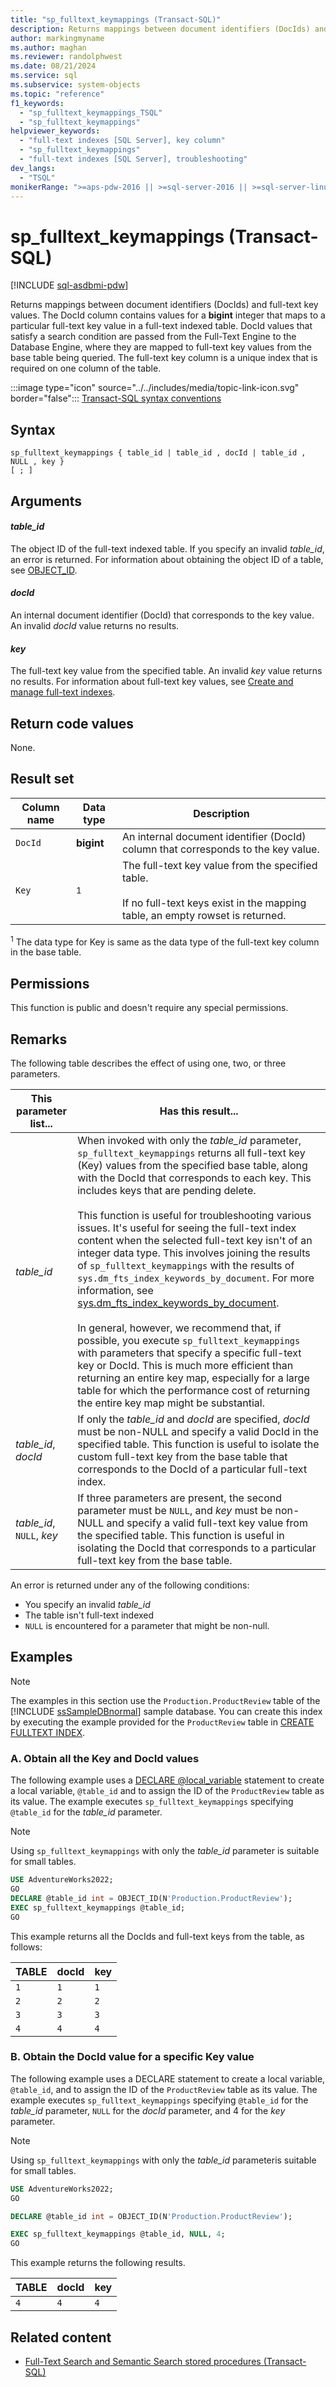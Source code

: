 ```yaml
---
title: "sp_fulltext_keymappings (Transact-SQL)"
description: Returns mappings between document identifiers (DocIds) and full-text key values.
author: markingmyname
ms.author: maghan
ms.reviewer: randolphwest
ms.date: 08/21/2024
ms.service: sql
ms.subservice: system-objects
ms.topic: "reference"
f1_keywords:
  - "sp_fulltext_keymappings_TSQL"
  - "sp_fulltext_keymappings"
helpviewer_keywords:
  - "full-text indexes [SQL Server], key column"
  - "sp_fulltext_keymappings"
  - "full-text indexes [SQL Server], troubleshooting"
dev_langs:
  - "TSQL"
monikerRange: ">=aps-pdw-2016 || >=sql-server-2016 || >=sql-server-linux-2017 || =azuresqldb-mi-current"
---
```

# sp_fulltext_keymappings (Transact-SQL)

[!INCLUDE [sql-asdbmi-pdw](../../includes/applies-to-version/sql-asdbmi-pdw.md)]

Returns mappings between document identifiers (DocIds) and full-text key values. The DocId column contains values for a **bigint** integer that maps to a particular full-text key value in a full-text indexed table. DocId values that satisfy a search condition are passed from the Full-Text Engine to the Database Engine, where they are mapped to full-text key values from the base table being queried. The full-text key column is a unique index that is required on one column of the table.

:::image type="icon" source="../../includes/media/topic-link-icon.svg" border="false"::: [Transact-SQL syntax conventions](../../t-sql/language-elements/transact-sql-syntax-conventions-transact-sql.md)

## Syntax

```syntaxsql
sp_fulltext_keymappings { table_id | table_id , docId | table_id , NULL , key }
[ ; ]
```

## Arguments

#### *table_id*

The object ID of the full-text indexed table. If you specify an invalid *table_id*, an error is returned. For information about obtaining the object ID of a table, see [OBJECT_ID](../../t-sql/functions/object-id-transact-sql.md).

#### *docId*

An internal document identifier (DocId) that corresponds to the key value. An invalid *docId* value returns no results.

#### *key*

The full-text key value from the specified table. An invalid *key* value returns no results. For information about full-text key values, see [Create and manage full-text indexes](../search/create-and-manage-full-text-indexes.md).

## Return code values

None.

## Result set

| Column name | Data type | Description |
| --- | --- | --- |
| `DocId` | **bigint** | An internal document identifier (DocId) column that corresponds to the key value. |
| `Key` | <sup>1</sup> | The full-text key value from the specified table.<br /><br />If no full-text keys exist in the mapping table, an empty rowset is returned. |

<sup>1</sup> The data type for Key is same as the data type of the full-text key column in the base table.

## Permissions

This function is public and doesn't require any special permissions.

## Remarks

The following table describes the effect of using one, two, or three parameters.

| This parameter list... | Has this result... |
| --- | --- |
| *table_id* | When invoked with only the *table_id* parameter, `sp_fulltext_keymappings` returns all full-text key (Key) values from the specified base table, along with the DocId that corresponds to each key. This includes keys that are pending delete.<br /><br />This function is useful for troubleshooting various issues. It's useful for seeing the full-text index content when the selected full-text key isn't of an integer data type. This involves joining the results of `sp_fulltext_keymappings` with the results of `sys.dm_fts_index_keywords_by_document`. For more information, see [sys.dm_fts_index_keywords_by_document](../system-dynamic-management-views/sys-dm-fts-index-keywords-by-document-transact-sql.md).<br /><br />In general, however, we recommend that, if possible, you execute `sp_fulltext_keymappings` with parameters that specify a specific full-text key or DocId. This is much more efficient than returning an entire key map, especially for a large table for which the performance cost of returning the entire key map might be substantial. |
| *table_id*, *docId* | If only the *table_id* and *docId* are specified, *docId* must be non-NULL and specify a valid DocId in the specified table. This function is useful to isolate the custom full-text key from the base table that corresponds to the DocId of a particular full-text index. |
| *table_id*, `NULL`, *key* | If three parameters are present, the second parameter must be `NULL`, and *key* must be non-NULL and specify a valid full-text key value from the specified table. This function is useful in isolating the DocId that corresponds to a particular full-text key from the base table. |

An error is returned under any of the following conditions:

- You specify an invalid *table_id*
- The table isn't full-text indexed
- `NULL` is encountered for a parameter that might be non-null.

## Examples

> [!NOTE]  
> The examples in this section use the `Production.ProductReview` table of the [!INCLUDE [ssSampleDBnormal](../../includes/sssampledbnormal-md.md)] sample database. You can create this index by executing the example provided for the `ProductReview` table in [CREATE FULLTEXT INDEX](../../t-sql/statements/create-fulltext-index-transact-sql.md).

### A. Obtain all the Key and DocId values

The following example uses a [DECLARE @local_variable](../../t-sql/language-elements/declare-local-variable-transact-sql.md) statement to create a local variable, `@table_id` and to assign the ID of the `ProductReview` table as its value. The example executes `sp_fulltext_keymappings` specifying `@table_id` for the *table_id* parameter.

> [!NOTE]  
> Using `sp_fulltext_keymappings` with only the *table_id* parameter is suitable for small tables.

```sql
USE AdventureWorks2022;
GO
DECLARE @table_id int = OBJECT_ID(N'Production.ProductReview');
EXEC sp_fulltext_keymappings @table_id;
GO
```

This example returns all the DocIds and full-text keys from the table, as follows:

| TABLE | docId | key |
| --- | --- | --- |
| `1` | `1` | `1` |
| `2` | `2` | `2` |
| `3` | `3` | `3` |
| `4` | `4` | `4` |

### B. Obtain the DocId value for a specific Key value

The following example uses a DECLARE statement to create a local variable, `@table_id`, and to assign the ID of the `ProductReview` table as its value. The example executes `sp_fulltext_keymappings` specifying `@table_id` for the *table_id* parameter, `NULL` for the *docId* parameter, and 4 for the *key* parameter.

> [!NOTE]  
> Using `sp_fulltext_keymappings` with only the *table_id* parameteris suitable for small tables.

```sql
USE AdventureWorks2022;
GO

DECLARE @table_id int = OBJECT_ID(N'Production.ProductReview');

EXEC sp_fulltext_keymappings @table_id, NULL, 4;
GO
```

This example returns the following results.

| TABLE | docId | key |
| --- | --- | --- |
| `4` | `4` | `4` |

## Related content

- [Full-Text Search and Semantic Search stored procedures (Transact-SQL)](full-text-search-and-semantic-search-stored-procedures-transact-sql.md)
